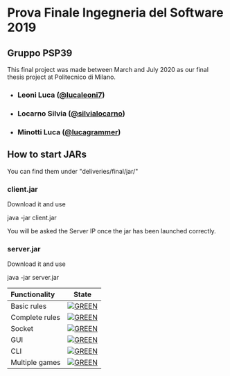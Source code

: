 
# Prova Finale Ingegneria del Software 2019
## Gruppo PSP39

This final project was made between March and July 2020 as our final thesis project at Politecnico di Milano. 
- ###        Leoni Luca ([@lucaleoni7](https://github.com/lucaleoni7))
- ###        Locarno Silvia ([@silvialocarno](https://github.com/silvialocarno))
- ###        Minotti Luca ([@lucagrammer](https://github.com/lucagrammer))

## How to start JARs
You can find them under "deliveries/final/jar/"

### client.jar
Download it and use

java -jar client.jar

You will be asked the Server IP once the jar has been launched correctly.

### server.jar
Download it and use

java -jar server.jar


| Functionality | State |
|:-----------------------|:------------------------------------:|
| Basic rules | [![GREEN](https://placehold.it/15/44bb44/44bb44)](#) |
| Complete rules | [![GREEN](https://placehold.it/15/44bb44/44bb44)](#) |
| Socket | [![GREEN](https://placehold.it/15/44bb44/44bb44)](#) |
| GUI | [![GREEN](https://placehold.it/15/44bb44/44bb44)](#) |
| CLI | [![GREEN](https://placehold.it/15/44bb44/44bb44)](#) |
| Multiple games | [![GREEN](https://placehold.it/15/44bb44/44bb44)](#) |

<!--
[![RED](https://placehold.it/15/f03c15/f03c15)](#)
[![YELLOW](https://placehold.it/15/ffdd00/ffdd00)](#)
[![GREEN](https://placehold.it/15/44bb44/44bb44)](#)
-->
